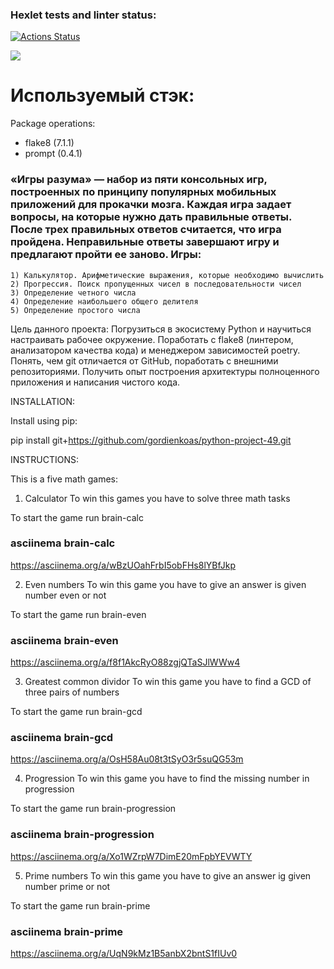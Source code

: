### Hexlet tests and linter status:
[![Actions Status](https://github.com/gordienkoas/python-project-49/actions/workflows/hexlet-check.yml/badge.svg)](https://github.com/gordienkoas/python-project-49/actions)

<a href="https://codeclimate.com/github/gordienkoas/python-project-49/maintainability"><img src="https://api.codeclimate.com/v1/badges/8726b1ed6c0953930392/maintainability" /></a>

# Используемый стэк:     

Package operations:
  - flake8 (7.1.1)
  - prompt (0.4.1)

### «Игры разума» — набор из пяти консольных игр, построенных по принципу популярных мобильных приложений для прокачки мозга. Каждая игра задает вопросы, на которые нужно дать правильные ответы. После трех правильных ответов считается, что игра пройдена. Неправильные ответы завершают игру и предлагают пройти ее заново. Игры:

    1) Калькулятор. Арифметические выражения, которые необходимо вычислить
    2) Прогрессия. Поиск пропущенных чисел в последовательности чисел
    3) Определение четного числа
    4) Определение наибольшего общего делителя
    5) Определение простого числа

Цель данного проекта:
Погрузиться в экосистему Python и научиться настраивать рабочее окружение. Поработать с flake8 (линтером, анализатором качества кода) и менеджером зависимостей poetry. Понять, чем git отличается от GitHub, поработать с внешними репозиториями. Получить опыт построения архитектуры полноценного приложения и написания чистого кода.

INSTALLATION:

Install using pip:

pip install git+https://github.com/gordienkoas/python-project-49.git

INSTRUCTIONS:

This is a five math games:

1. Calculator
To win this games you have to solve three math tasks

To start the game run brain-calc

### asciinema brain-calc
https://asciinema.org/a/wBzUOahFrbI5obFHs8lYBfJkp

2. Even numbers
To win this game you have to give an answer is given number even or not

To start the game run brain-even

### asciinema brain-even
https://asciinema.org/a/f8f1AkcRyO88zgjQTaSJlWWw4
  
3. Greatest common dividor
To win this game you have to find a GCD of three pairs of numbers

To start the game run brain-gcd

### asciinema brain-gcd
https://asciinema.org/a/OsH58Au08t3tSyO3r5suQG53m


4. Progression
To win this game you have to find the missing number in progression

To start the game run brain-progression

### asciinema brain-progression
https://asciinema.org/a/Xo1WZrpW7DimE20mFpbYEVWTY


5. Prime numbers
To win this game you have to give an answer ig given number prime or not

To start the game run brain-prime

### asciinema brain-prime
https://asciinema.org/a/UqN9kMz1B5anbX2bntS1fIUv0
